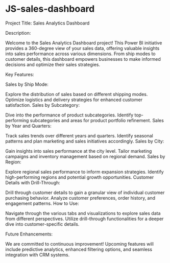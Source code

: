 # JS-sales-dashboard
Project Title: Sales Analytics Dashboard

Description:

Welcome to the  Sales Analytics Dashboard project! This Power BI initiative provides a 360-degree view of your sales data, offering valuable insights into sales performance across various dimensions. From ship modes to customer details, this dashboard empowers businesses to make informed decisions and optimize their sales strategies.

Key Features:

Sales by Ship Mode:

Explore the distribution of sales based on different shipping modes.
Optimize logistics and delivery strategies for enhanced customer satisfaction.
Sales by Subcategory:

Dive into the performance of product subcategories.
Identify top-performing subcategories and areas for product portfolio refinement.
Sales by Year and Quarters:

Track sales trends over different years and quarters.
Identify seasonal patterns and plan marketing and sales initiatives accordingly.
Sales by City:

Gain insights into sales performance at the city level.
Tailor marketing campaigns and inventory management based on regional demand.
Sales by Region:

Explore regional sales performance to inform expansion strategies.
Identify high-performing regions and potential growth opportunities.
Customer Details with Drill-Through:

Drill through customer details to gain a granular view of individual customer purchasing behavior.
Analyze customer preferences, order history, and engagement patterns.
How to Use:

Navigate through the various tabs and visualizations to explore sales data from different perspectives. Utilize drill-through functionalities for a deeper dive into customer-specific details.

Future Enhancements:

We are committed to continuous improvement! Upcoming features will include predictive analytics, enhanced filtering options, and seamless integration with CRM systems.
